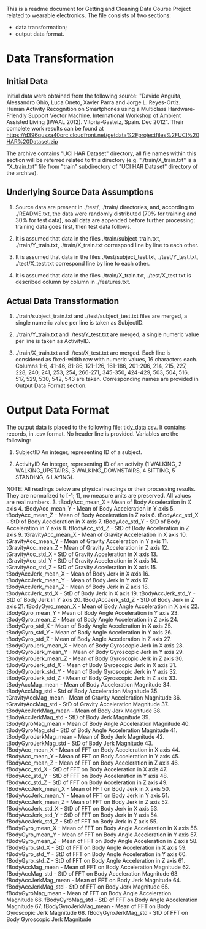 This is a readme document for Getting and Cleaning Data Course Project related to wearable electronics. The file consists of two sections:
- data transformation;
- output data format.


Data Transformation
===================

Initial Data
------------

Initial data were obtained from the following source: "Davide Anguita, Alessandro Ghio, Luca Oneto, Xavier Parra and Jorge L. Reyes-Ortiz. Human Activity Recognition on Smartphones using a Multiclass Hardware-Friendly Support Vector Machine. International Workshop of Ambient Assisted Living (IWAAL 2012). Vitoria-Gasteiz, Spain. Dec 2012". Their complete work results can be found at https://d396qusza40orc.cloudfront.net/getdata%2Fprojectfiles%2FUCI%20HAR%20Dataset.zip

The archive contains "UCI HAR Dataset" directory, all file names within this section will be referred related to this directory (e.g. "./train/X_train.txt" is a "X_train.txt" file from "train" subdirectory of "UCI HAR Dataset" directory of the archive).

Underlying Source Data Assumptions
----------------------------------

1. Source data are present in ./test/, ./train/ directories, and, according to ./README.txt, the data were randomly distributed (70% for training and 30% for test data), so all data are appended before further processing: training data goes first, then test data follows.

2. It is assumed that data in the files ./train/subject_train.txt, ./train/Y_train.txt, ./train/X_train.txt correspond line by line to each other.

3. It is assumed that data in the files ./test/subject_test.txt, ./test/Y_test.txt, ./test/X_test.txt correspond line by line to each other.

4. It is assumed that data in the files ./train/X_train.txt, ./test/X_test.txt is described column by column in ./features.txt.

Actual Data Transsformation
---------------------------

1. ./train/subject_train.txt and ./test/subject_test.txt files are merged, a single numeric value per line is taken as SubjectID.

2. ./train/Y_train.txt and ./test/Y_test.txt are merged, a single numeric value per line is taken as ActivityID.

3. ./train/X_train.txt and ./test/X_test.txt are merged. Each line is considered as fixed-width row with numeric values, 16 characters each. Columns 1-6, 41-46, 81-86, 121-126, 161-186, 201-206, 214, 215, 227, 228, 240, 241, 253, 254, 266-271, 345-350, 424-429, 503, 504, 516, 517, 529, 530, 542, 543 are taken. Corresponding names are provided in Output Data Format section.


Output Data Format
==================

The output data is placed to the following file: tidy_data.csv. It contains records, in .csv format. No header line is provided. Variables are the following:

1. SubjectID
An integer, representing ID of a subject.

2. ActivityID
An integer, representing ID of an activity (1 WALKING, 2 WALKING_UPSTAIRS, 3 WALKING_DOWNSTAIRS, 4 SITTING, 5 STANDING, 6 LAYING).

NOTE: All readings below are physical readings or their processing results. They are normalized to [-1; 1], no measure units are preserved. All values are real numbers.
3. tBodyAcc_mean_X - Mean of Body Acceleration in X axis
4. tBodyAcc_mean_Y - Mean of Body Acceleration in Y axis
5. tBodyAcc_mean_Z - Mean of Body Acceleration in Z axis
6. tBodyAcc_std_X - StD of Body Acceleration in X axis
7. tBodyAcc_std_Y - StD of Body Acceleration in Y axis
8. tBodyAcc_std_Z - StD of Body Acceleration in Z axis
9. tGravityAcc_mean_X - Mean of Gravity Acceleration in X axis
10. tGravityAcc_mean_Y - Mean of Gravity Acceleration in Y axis
11. tGravityAcc_mean_Z - Mean of Gravity Acceleration in Z axis
12. tGravityAcc_std_X - StD of Gravity Acceleration in X axis
13. tGravityAcc_std_Y - StD of Gravity Acceleration in X axis
14. tGravityAcc_std_Z - StD of Gravity Acceleration in X axis
15. tBodyAccJerk_mean_X - Mean of Body Jerk in X axis
16. tBodyAccJerk_mean_Y - Mean of Body Jerk in Y axis
17. tBodyAccJerk_mean_Z - Mean of Body Jerk in Z axis
18. tBodyAccJerk_std_X - StD of Body Jerk in X axis
19. tBodyAccJerk_std_Y - StD of Body Jerk in Y axis
20. tBodyAccJerk_std_Z - StD of Body Jerk in Z axis
21. tBodyGyro_mean_X - Mean of Body Angle Acceleration in X axis
22. tBodyGyro_mean_Y - Mean of Body Angle Acceleration in Y axis
23. tBodyGyro_mean_Z - Mean of Body Angle Acceleration in Z axis
24. tBodyGyro_std_X - Mean of Body Angle Acceleration in X axis
25. tBodyGyro_std_Y - Mean of Body Angle Acceleration in Y axis
26. tBodyGyro_std_Z - Mean of Body Angle Acceleration in Z axis
27. tBodyGyroJerk_mean_X - Mean of Body Gyroscopic Jerk in X axis
28. tBodyGyroJerk_mean_Y - Mean of Body Gyroscopic Jerk in Y axis
29. tBodyGyroJerk_mean_Z - Mean of Body Gyroscopic Jerk in Z axis
30. tBodyGyroJerk_std_X - Mean of Body Gyroscopic Jerk in X axis
31. tBodyGyroJerk_std_Y - Mean of Body Gyroscopic Jerk in Y axis
32. tBodyGyroJerk_std_Z - Mean of Body Gyroscopic Jerk in Z axis
33. tBodyAccMag_mean - Mean of Body Acceleration Magnitude
34. tBodyAccMag_std - Std of Body Acceleration Magnitude
35. tGravityAccMag_mean - Mean of Gravity Acceleration Magnitude
36. tGravityAccMag_std - StD of Gravity Acceleration Magnitude
37. tBodyAccJerkMag_mean - Mean of Body Jerk Magnitude
38. tBodyAccJerkMag_std - StD of Body Jerk Magnitude
39. tBodyGyroMag_mean - Mean of Body Angle Acceleration Magnitude
40. tBodyGyroMag_std - StD of Body Angle Acceleration Magnitude
41. tBodyGyroJerkMag_mean - Mean of Body Jerk Magnitude
42. tBodyGyroJerkMag_std - StD of Body Jerk Magnitude
43. fBodyAcc_mean_X - Mean of FFT on Body Acceleration in X axis
44. fBodyAcc_mean_Y - Mean of FFT on Body Acceleration in Y axis
45. fBodyAcc_mean_Z - Mean of FFT on Body Acceleration in Z axis
46. fBodyAcc_std_X - StD of FFT on Body Acceleration in X axis
47. fBodyAcc_std_Y - StD of FFT on Body Acceleration in Y axis
48. fBodyAcc_std_Z - StD of FFT on Body Acceleration in Z axis
49. fBodyAccJerk_mean_X - Mean of FFT on Body Jerk in X axis
50. fBodyAccJerk_mean_Y - Mean of FFT on Body Jerk in Y axis
51. fBodyAccJerk_mean_Z - Mean of FFT on Body Jerk in Z axis
52. fBodyAccJerk_std_X - StD of FFT on Body Jerk in X axis
53. fBodyAccJerk_std_Y - StD of FFT on Body Jerk in Y axis
54. fBodyAccJerk_std_Z - StD of FFT on Body Jerk in Z axis
55. fBodyGyro_mean_X - Mean of FFT on Body Angle Acceleration in X axis
56. fBodyGyro_mean_Y - Mean of FFT on Body Angle Acceleration in Y axis
57. fBodyGyro_mean_Z - Mean of FFT on Body Angle Acceleration in Z axis
58. fBodyGyro_std_X - StD of FFT on Body Angle Acceleration in X axis
59. fBodyGyro_std_Y - StD of FFT on Body Angle Acceleration in Y axis
60. fBodyGyro_std_Z - StD of FFT on Body Angle Acceleration in Z axis
61. fBodyAccMag_mean - Mean of FFT on Body Acceleration Magnitude
62. fBodyAccMag_std - StD of FFT on Body Acceleration Magnitude
63. fBodyAccJerkMag_mean - Mean of FFT on Body Jerk Magnitude
64. fBodyAccJerkMag_std - StD of FFT on Body Jerk Magnitude
65. fBodyGyroMag_mean - Mean of FFT on Body Angle Acceleration Magnitude
66. fBodyGyroMag_std - StD of FFT on Body Angle Acceleration Magnitude
67. fBodyGyroJerkMag_mean - Mean of FFT on Body Gyroscopic Jerk Magnitude
68. fBodyGyroJerkMag_std - StD of FFT on Body Gyroscopic Jerk Magnitude














